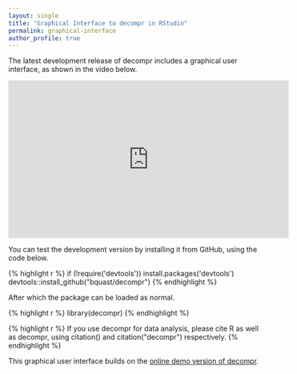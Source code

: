 ```yaml
---
layout: single
title: "Graphical Interface to decompr in RStudio"
permalink: graphical-interface
author_profile: true
---
```


The latest development release of decompr includes a graphical user interface, as shown in the video below.

<iframe width="560" height="315" src="https://www.youtube.com/embed/b-bM1msVuZk" frameborder="0" allowfullscreen></iframe>

You can test the development version by installing it from GitHub, using the code below.

{% highlight r %}
if (!require('devtools')) install.packages('devtools')
devtools::install_github("bquast/decompr")
{% endhighlight %}

After which the package can be loaded as normal.

{% highlight r %}
library(decompr)
{% endhighlight %}

{% highlight r %}
If you use decompr for data analysis,
please cite R as well as decompr,
using citation() and citation("decompr") respectively.
{% endhighlight %}

This graphical user interface builds on the [online demo version of decompr](http://qua.st/decompr/demo/).
